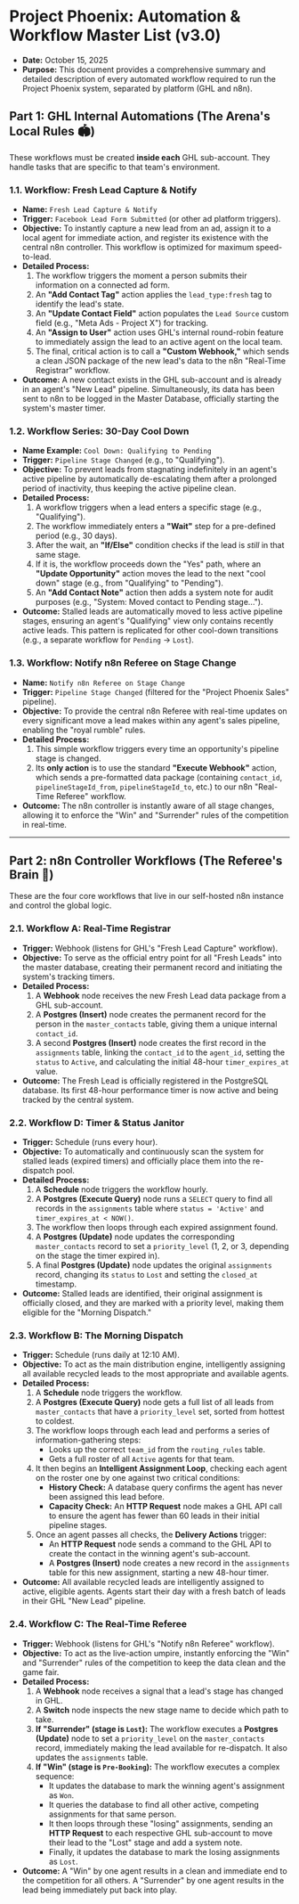 # Project Phoenix: Automation & Workflow Master List (v3.0)
* **Date:** October 15, 2025
* **Purpose:** This document provides a comprehensive summary and detailed description of every automated workflow required to run the Project Phoenix system, separated by platform (GHL and n8n).

## Part 1: GHL Internal Automations (The Arena's Local Rules 🏟️)

These workflows must be created **inside each** GHL sub-account. They handle tasks that are specific to that team's environment.

### **1.1. Workflow: Fresh Lead Capture & Notify**
* **Name:** `Fresh Lead Capture & Notify`
* **Trigger:** `Facebook Lead Form Submitted` (or other ad platform triggers).
* **Objective:** To instantly capture a new lead from an ad, assign it to a local agent for immediate action, and register its existence with the central n8n controller. This workflow is optimized for maximum speed-to-lead.
* **Detailed Process:**
    1.  The workflow triggers the moment a person submits their information on a connected ad form.
    2.  An **"Add Contact Tag"** action applies the `lead_type:fresh` tag to identify the lead's state.
    3.  An **"Update Contact Field"** action populates the `Lead Source` custom field (e.g., "Meta Ads - Project X") for tracking.
    4.  An **"Assign to User"** action uses GHL's internal round-robin feature to immediately assign the lead to an active agent on the local team.
    5.  The final, critical action is to call a **"Custom Webhook,"** which sends a clean JSON package of the new lead's data to the n8n "Real-Time Registrar" workflow.
* **Outcome:** A new contact exists in the GHL sub-account and is already in an agent's "New Lead" pipeline. Simultaneously, its data has been sent to n8n to be logged in the Master Database, officially starting the system's master timer.

### **1.2. Workflow Series: 30-Day Cool Down**
* **Name Example:** `Cool Down: Qualifying to Pending`
* **Trigger:** `Pipeline Stage Changed` (e.g., to "Qualifying").
* **Objective:** To prevent leads from stagnating indefinitely in an agent's active pipeline by automatically de-escalating them after a prolonged period of inactivity, thus keeping the active pipeline clean.
* **Detailed Process:**
    1.  A workflow triggers when a lead enters a specific stage (e.g., "Qualifying").
    2.  The workflow immediately enters a **"Wait"** step for a pre-defined period (e.g., 30 days).
    3.  After the wait, an **"If/Else"** condition checks if the lead is *still* in that same stage.
    4.  If it is, the workflow proceeds down the "Yes" path, where an **"Update Opportunity"** action moves the lead to the next "cool down" stage (e.g., from "Qualifying" to "Pending").
    5.  An **"Add Contact Note"** action then adds a system note for audit purposes (e.g., "System: Moved contact to Pending stage...").
* **Outcome:** Stalled leads are automatically moved to less active pipeline stages, ensuring an agent's "Qualifying" view only contains recently active leads. This pattern is replicated for other cool-down transitions (e.g., a separate workflow for `Pending` -> `Lost`).

### **1.3. Workflow: Notify n8n Referee on Stage Change**
* **Name:** `Notify n8n Referee on Stage Change`
* **Trigger:** `Pipeline Stage Changed` (filtered for the "Project Phoenix Sales" pipeline).
* **Objective:** To provide the central n8n Referee with real-time updates on every significant move a lead makes within any agent's sales pipeline, enabling the "royal rumble" rules.
* **Detailed Process:**
    1.  This simple workflow triggers every time an opportunity's pipeline stage is changed.
    2.  Its **only action** is to use the standard **"Execute Webhook"** action, which sends a pre-formatted data package (containing `contact_id`, `pipelineStageId_from`, `pipelineStageId_to`, etc.) to our n8n "Real-Time Referee" workflow.
* **Outcome:** The n8n controller is instantly aware of all stage changes, allowing it to enforce the "Win" and "Surrender" rules of the competition in real-time.

---
## Part 2: n8n Controller Workflows (The Referee's Brain 🧠)

These are the four core workflows that live in our self-hosted n8n instance and control the global logic.

### **2.1. Workflow A: Real-Time Registrar**
* **Trigger:** Webhook (listens for GHL's "Fresh Lead Capture" workflow).
* **Objective:** To serve as the official entry point for all "Fresh Leads" into the master database, creating their permanent record and initiating the system's tracking timers.
* **Detailed Process:**
    1.  A **Webhook** node receives the new Fresh Lead data package from a GHL sub-account.
    2.  A **Postgres (Insert)** node creates the permanent record for the person in the `master_contacts` table, giving them a unique internal `contact_id`.
    3.  A second **Postgres (Insert)** node creates the first record in the `assignments` table, linking the `contact_id` to the `agent_id`, setting the `status` to `Active`, and calculating the initial 48-hour `timer_expires_at` value.
* **Outcome:** The Fresh Lead is officially registered in the PostgreSQL database. Its first 48-hour performance timer is now active and being tracked by the central system.

### **2.2. Workflow D: Timer & Status Janitor**
* **Trigger:** Schedule (runs every hour).
* **Objective:** To automatically and continuously scan the system for stalled leads (expired timers) and officially place them into the re-dispatch pool.
* **Detailed Process:**
    1.  A **Schedule** node triggers the workflow hourly.
    2.  A **Postgres (Execute Query)** node runs a `SELECT` query to find all records in the `assignments` table where `status = 'Active'` and `timer_expires_at < NOW()`.
    3.  The workflow then loops through each expired assignment found.
    4.  A **Postgres (Update)** node updates the corresponding `master_contacts` record to set a `priority_level` (1, 2, or 3, depending on the stage the timer expired in).
    5.  A final **Postgres (Update)** node updates the original `assignments` record, changing its `status` to `Lost` and setting the `closed_at` timestamp.
* **Outcome:** Stalled leads are identified, their original assignment is officially closed, and they are marked with a priority level, making them eligible for the "Morning Dispatch."

### **2.3. Workflow B: The Morning Dispatch**
* **Trigger:** Schedule (runs daily at 12:10 AM).
* **Objective:** To act as the main distribution engine, intelligently assigning all available recycled leads to the most appropriate and available agents.
* **Detailed Process:**
    1.  A **Schedule** node triggers the workflow.
    2.  A **Postgres (Execute Query)** node gets a full list of all leads from `master_contacts` that have a `priority_level` set, sorted from hottest to coldest.
    3.  The workflow loops through each lead and performs a series of information-gathering steps:
        * Looks up the correct `team_id` from the `routing_rules` table.
        * Gets a full roster of all `Active` agents for that team.
    4.  It then begins an **Intelligent Assignment Loop**, checking each agent on the roster one by one against two critical conditions:
        * **History Check:** A database query confirms the agent has never been assigned this lead before.
        * **Capacity Check:** An **HTTP Request** node makes a GHL API call to ensure the agent has fewer than 60 leads in their initial pipeline stages.
    5.  Once an agent passes all checks, the **Delivery Actions** trigger:
        * An **HTTP Request** node sends a command to the GHL API to create the contact in the winning agent's sub-account.
        * A **Postgres (Insert)** node creates a new record in the `assignments` table for this new assignment, starting a new 48-hour timer.
* **Outcome:** All available recycled leads are intelligently assigned to active, eligible agents. Agents start their day with a fresh batch of leads in their GHL "New Lead" pipeline.

### **2.4. Workflow C: The Real-Time Referee**
* **Trigger:** Webhook (listens for GHL's "Notify n8n Referee" workflow).
* **Objective:** To act as the live-action umpire, instantly enforcing the "Win" and "Surrender" rules of the competition to keep the data clean and the game fair.
* **Detailed Process:**
    1.  A **Webhook** node receives a signal that a lead's stage has changed in GHL.
    2.  A **Switch** node inspects the new stage name to decide which path to take.
    3.  **If "Surrender" (stage is `Lost`):** The workflow executes a **Postgres (Update)** node to set a `priority_level` on the `master_contacts` record, immediately making the lead available for re-dispatch. It also updates the `assignments` table.
    4.  **If "Win" (stage is `Pre-Booking`):** The workflow executes a complex sequence:
        * It updates the database to mark the winning agent's assignment as `Won`.
        * It queries the database to find all other active, competing assignments for that same person.
        * It then loops through these "losing" assignments, sending an **HTTP Request** to each respective GHL sub-account to move their lead to the "Lost" stage and add a system note.
        * Finally, it updates the database to mark the losing assignments as `Lost`.
* **Outcome:** A "Win" by one agent results in a clean and immediate end to the competition for all others. A "Surrender" by one agent results in the lead being immediately put back into play.
